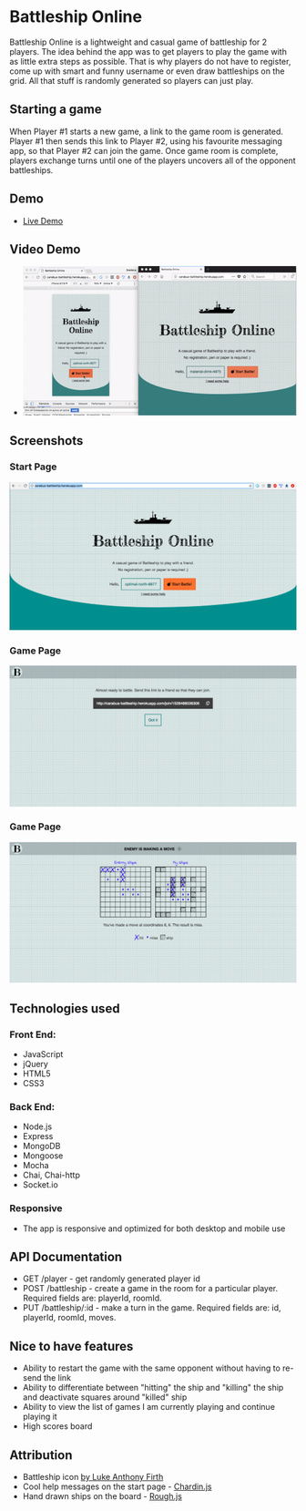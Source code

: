 # Battleship Online

Battleship Online is a lightweight and casual game of battleship for 2 players.
The idea behind the app was to get players to play the game with as little extra steps as possible.
That is why players do not have to register, come up with smart and funny username or even draw battleships on the grid. All that stuff is randomly generated so players can just play.

## Starting a game

When Player #1 starts a new game, a link to the game room is generated.
Player #1 then sends this link to Player #2, using his favourite messaging app, so that Player #2 can join the game.
Once game room is complete, players exchange turns until one of the players uncovers all of the opponent battleships.

## Demo

* [Live Demo](https://carabus-battleship.herokuapp.com/)

## Video Demo

* ![Video Demo](https://raw.githubusercontent.com/carabus/battleship-online/master/screenshots/video-demo.gif)

## Screenshots

### Start Page

![Start Page](https://raw.githubusercontent.com/carabus/battleship-online/master/screenshots/landing-page.png)

### Game Page

![Join Game Instructions](https://raw.githubusercontent.com/carabus/battleship-online/master/screenshots/join-game-instructions.png)

### Game Page

![Game Page](https://raw.githubusercontent.com/carabus/battleship-online/master/screenshots/game-page.png)

## Technologies used

### Front End:

* JavaScript
* jQuery
* HTML5
* CSS3

### Back End:

* Node.js
* Express
* MongoDB
* Mongoose
* Mocha
* Chai, Chai-http
* Socket.io

### Responsive

* The app is responsive and optimized for both desktop and mobile use

## API Documentation

* GET /player - get randomly generated player id
* POST /battleship - create a game in the room for a particular player. Required fields are: playerId, roomId.
* PUT /battleship/:id - make a turn in the game. Required fields are: id, playerId, roomId, moves.

## Nice to have features

* Ability to restart the game with the same opponent without having to re-send the link
* Ability to differentiate between "hitting" the ship and "killing" the ship and deactivate squares around "killed" ship
* Ability to view the list of games I am currently playing and continue playing it
* High scores board

## Attribution

* Battleship icon [by Luke Anthony Firth](https://thenounproject.com/term/battleship/9270/)
* Cool help messages on the start page - [Chardin.js](https://github.com/heelhook/chardin.js)
* Hand drawn ships on the board - [Rough.js](https://github.com/pshihn/rough)
